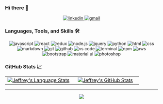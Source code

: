 ### Hi there 👋

<div align="center">
<!--<a href="https://luismgc001.dev/">
<img src="https://img.shields.io/badge/check%20out%20my%20Portfolio-042549?style=for-the-badge&logo=moleculer&logoColor=white" alt="portfolio" />
</a>-->
<a href="https://www.linkedin.com/in/luismgc001">
<img src="https://img.shields.io/badge/visit%20my%20Linkedin-0A66C2?style=for-the-badge&logo=linkedin&logoColor=white" alt="linkedin" />
</a>

<a href="mailto:luismgc.001@hotmail.com">
<img src="https://img.shields.io/badge/email%20me-EA4335?style=for-the-badge&logo=gmail&logoColor=white" alt="gmail" />
</a>
</div>


### Languages, Tools, and Skills 🛠
<div align="center">
<!--<img src="https://img.shields.io/badge/TypeScript-3178C6?style=for-the-badge&logo=typescript&logoColor=white" alt="typescript" />-->
<img src="https://img.shields.io/badge/JavaScript-F7DF1E?style=for-the-badge&logo=javascript&logoColor=black" alt="javascript" />
<img src="https://img.shields.io/badge/React-61DAFB?style=for-the-badge&logo=react&logoColor=black" alt="react" />
<img src="https://img.shields.io/badge/Redux-764ABC?style=for-the-badge&logo=redux&logoColor=white" alt="redux" />
<img src="https://img.shields.io/badge/node.js-339933?style=for-the-badge&logo=node-dot-js&logoColor=white" alt="node.js" />
<img src="https://img.shields.io/badge/jQuery-0769AD?style=for-the-badge&logo=jquery&logoColor=white" alt="jquery" />
<!--<img src="https://img.shields.io/badge/testing%20library-E33332?style=for-the-badge&logo=testinglibrary&logoColor=white" alt="testinglibrary" />-->
<!--<img src="https://img.shields.io/badge/jest-C21325?style=for-the-badge&logo=jest&logoColor=white" alt="jest" />-->
<!--<img src="https://img.shields.io/badge/enzyme-FF5A5F?style=for-the-badge&logo=airbnb&logoColor=white" alt="enzyme" />-->
<img src="https://img.shields.io/badge/python-3776AB?style=for-the-badge&logo=python&logoColor=white" alt="python" />
<!--<img src="https://img.shields.io/badge/Ruby-CC342D?style=for-the-badge&logo=ruby&logoColor=white" alt="ruby" />-->
<!--<img src="https://img.shields.io/badge/Ruby%20on%20rails-CC0000?style=for-the-badge&logo=ruby%20on%20rails&logoColor=white" alt="rails" />-->
<!--<img src="https://img.shields.io/badge/php-777BB4?style=for-the-badge&logo=php&logoColor=white" alt="php" />-->
<img src="https://img.shields.io/badge/HTML-E34F26?style=for-the-badge&logo=html5&logoColor=white" alt="html" />
<img src="https://img.shields.io/badge/css-1572B6?style=for-the-badge&logo=css3&logoColor=white" alt="css" />
<img src="https://img.shields.io/badge/Markdown-000000?style=for-the-badge&logo=markdown&logoColor=white" alt="markdown" />
<!--<img src="https://img.shields.io/badge/SQL-407AFC?style=for-the-badge&logo=icloud&logoColor=white" alt="sql" />-->
<!--<img src="https://img.shields.io/badge/datagrip-000000?style=for-the-badge&logo=datagrip&logoColor=white" alt="datagrip" />-->
<!--<img src="https://img.shields.io/badge/mariadb-003545?style=for-the-badge&logo=mariadb&logoColor=white" alt="mariadb" />-->
<!--<img src="https://img.shields.io/badge/postgresql-336791?style=for-the-badge&logo=postgresql&logoColor=white" alt="postgresql" />-->
<!--<img src="https://img.shields.io/badge/sqlite-003B57?style=for-the-badge&logo=sqlite&logoColor=white" alt="SQLite" />-->
<img src="https://img.shields.io/badge/Git-F05032?style=for-the-badge&logo=git&logoColor=white" alt="git" />
<img src="https://img.shields.io/badge/GitHub-100000?style=for-the-badge&logo=github&logoColor=white" alt="github" />
<img src="https://img.shields.io/badge/vs%20code-007ACC?style=for-the-badge&logo=visual%20studio%20code&logoColor=white" alt="vs code" />
<img src="https://img.shields.io/badge/terminal%20commands-black?style=for-the-badge&logo=windows%20terminal&logoColor=white" alt="terminal" />
<img src="https://img.shields.io/badge/npm-CB3837?style=for-the-badge&logo=npm&logoColor=white" alt="npm" />
<img src="https://img.shields.io/badge/aws-232F3E?style=for-the-badge&logo=amazonaws&logoColor=white" alt="aws" />
<!--<img src="https://img.shields.io/badge/Netlify-00C7B7?style=for-the-badge&logo=netlify&logoColor=white" alt="netlify" />-->
<!--<img src="https://img.shields.io/badge/Heroku-430098?style=for-the-badge&logo=heroku&logoColor=white" alt="heroku" />-->
<!--<img src="https://img.shields.io/badge/postman-FF6C37?style=for-the-badge&logo=postman&logoColor=white" alt="postman" />-->
<img src="https://img.shields.io/badge/bootstrap-7952B3?style=for-the-badge&logo=bootstrap&logoColor=white" alt="bootstrap" />
<img src="https://img.shields.io/badge/material--ui-0081CB?style=for-the-badge&logo=material-ui&logoColor=white" alt="material ui" />
<!--<img src="https://img.shields.io/badge/semantic%20ui-35BDB2?style=for-the-badge&logo=semantic%20ui%20react&logoColor=white" alt="semantic ui" />-->
<!--<img src="https://img.shields.io/badge/jira-0052CC?style=for-the-badge&logo=jira&logoColor=white" alt="jira" />-->
<!--<img src="https://img.shields.io/badge/confluence-172B4D?style=for-the-badge&logo=confluence&logoColor=white" alt="confluence" />-->
<!--<img src="https://img.shields.io/badge/figma-F24E1E?style=for-the-badge&logo=figma&logoColor=white" alt="figma" />-->
<!--<img src="https://img.shields.io/badge/wordpress-21759b?style=for-the-badge&logo=wordpress&logoColor=white" alt="wordpress" />-->
<img src="https://img.shields.io/badge/adobe%20photoshop-31A8FF?style=for-the-badge&logo=adobe%20photoshop&logoColor=white" alt="photoshop" />
</div>



<!--
**luismgc001/luismgc001** is a ✨ _special_ ✨ repository because its `README.md` (this file) appears on your GitHub profile.

Here are some ideas to get you started:

- 🔭 I’m currently working on ...
- 🌱 I’m currently learning ...
- 👯 I’m looking to collaborate on ...
- 🤔 I’m looking for help with ...
- 💬 Ask me about ...
- 📫 How to reach me: ...
- 😄 Pronouns: ...
- ⚡ Fun fact: ...
-->

### GitHub Stats 📈
<div align="center">
  <table width="100%">
    <tbody>
      <tr>
        <td width="50%" style="border: none !important;">
        <div align="center" width="100%">
          <a href="https://github.com/jeffreyc86">
            <img src="https://github-readme-stats.vercel.app/api/top-langs/?username=jeffreyc86&hide=ruby&layout=compact&hide_border=true&langs_count=6" alt="Jeffrey's Language Stats" vertical-align="middle"/>
          </a>
        </div>
        </td>
        <td width="50%" style="border: none !important;">
        <div align="center" width="100%">
          <a href="https://github.com/jeffreyc86">
            <!-- <img src="https://awesome-github-stats.azurewebsites.net/user-stats/jeffreyc86?cardType=github&theme=github" alt="Jeffrey's GitHub Stats" /> -->
            <img src="https://github-readme-stats.vercel.app/api?username=jeffreyc86&show_icons=true&hide=stars&hide_border=true" alt="Jeffrey's GitHub Stats" vertical-align="middle"/>
          </a>
        </div>
        </td>
      </tr>
    </tbody>
  <table>
<div>

---

<div align='center'>

![](https://komarev.com/ghpvc/?username=luismgc001&label=Profile+Views)

</div>
